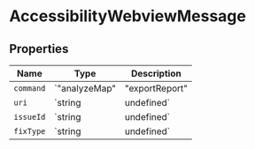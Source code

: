 # AccessibilityWebviewMessage

## Properties

| Name | Type | Description |
|------|------|-------------|
| `command` | `"analyzeMap" | "exportReport" | "fixIssue" | "refresh"` |  |
| `uri` | `string | undefined` |  |
| `issueId` | `string | undefined` |  |
| `fixType` | `string | undefined` |  |

